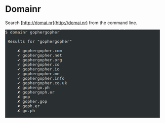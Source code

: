 # Domainr

Search [http://domai.nr](http://domai.nr) from the command line.

![Screenshot](https://raw.githubusercontent.com/nwjlyons/domainr/master/domainr-screenshot.png)
